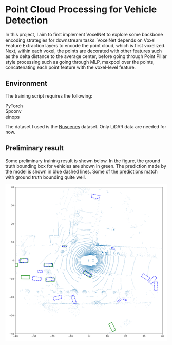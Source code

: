 # Point Cloud Processing for Vehicle Detection

In this project, I aim to first implement VoxelNet to explore some backbone encoding strategies for downstream tasks. VoxelNet depends on Voxel Feature Extraction layers to encode the point cloud, which is first voxelized. Next, within each voxel, the points are decorated with other features such as the delta distance to the average center, before going through Point Pillar style processing such as going through MLP, maxpool over the points, concatenating each point feature with the voxel-level feature. 

## Environment

The training script requires the following: <br />

PyTorch <br />
Spconv  <br />
einops  <br />

The dataset I used is the [Nuscenes](https://www.nuscenes.org/nuscenes) dataset. Only LiDAR data are needed for now. 

## Preliminary result
Some preliminary training result is shown below. In the figure, the ground truth bounding box for vehicles are shown in green. The prediction made by the model is shown in blue dashed lines. Some of the predictions match with ground truth bounding quite well.

![](output.png)